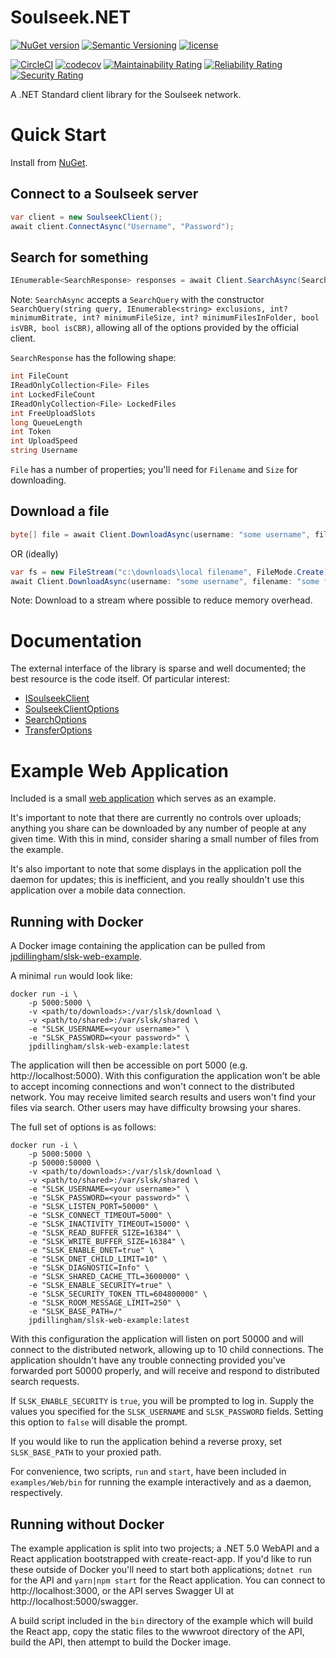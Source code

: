 # Soulseek.NET

[![NuGet version](https://img.shields.io/nuget/v/Soulseek.svg)](https://www.nuget.org/packages/Soulseek/)
[![Semantic Versioning](https://img.shields.io/badge/semver-2.0.0-3D9FE0.svg)](https://semver.org/)
[![license](https://img.shields.io/github/license/jpdillingham/Soulseek.NET.svg)](https://github.com/jpdillingham/Soulseek.NET/blob/master/LICENSE)

[![CircleCI](https://circleci.com/gh/jpdillingham/Soulseek.NET/tree/master.svg?style=shield)](https://circleci.com/gh/jpdillingham/Soulseek.NET/tree/master)
[![codecov](https://codecov.io/gh/jpdillingham/Soulseek.NET/branch/master/graph/badge.svg)](https://codecov.io/gh/jpdillingham/Soulseek.NET)
[![Maintainability Rating](https://sonarcloud.io/api/project_badges/measure?project=jpdillingham_Soulseek.NET&metric=sqale_rating)](https://sonarcloud.io/dashboard?id=jpdillingham_Soulseek.NET)
[![Reliability Rating](https://sonarcloud.io/api/project_badges/measure?project=jpdillingham_Soulseek.NET&metric=reliability_rating)](https://sonarcloud.io/dashboard?id=jpdillingham_Soulseek.NET)
[![Security Rating](https://sonarcloud.io/api/project_badges/measure?project=jpdillingham_Soulseek.NET&metric=security_rating)](https://sonarcloud.io/dashboard?id=jpdillingham_Soulseek.NET)

A .NET Standard client library for the Soulseek network.

# Quick Start

Install from [NuGet](https://www.nuget.org/packages/Soulseek/).

## Connect to a Soulseek server

```c#
var client = new SoulseekClient();
await client.ConnectAsync("Username", "Password");
```

## Search for something

```c#
IEnumerable<SearchResponse> responses = await Client.SearchAsync(SearchQuery.FromText("some search"));
```

Note: `SearchAsync` accepts a `SearchQuery` with the constructor `SearchQuery(string query, IEnumerable<string> exclusions, int? minimumBitrate, int? minimumFileSize, int? minimumFilesInFolder, bool isVBR, bool isCBR)`, allowing all of the options provided by the official client.

`SearchResponse` has the following shape:

```c#
int FileCount
IReadOnlyCollection<File> Files
int LockedFileCount
IReadOnlyCollection<File> LockedFiles
int FreeUploadSlots
long QueueLength
int Token
int UploadSpeed
string Username
```

`File` has a number of properties; you'll need for `Filename` and `Size` for downloading.

## Download a file

```c#
byte[] file = await Client.DownloadAsync(username: "some username", filename: "some fully qualified filename", size: 42);
```

OR (ideally)

```c#
var fs = new FileStream("c:\downloads\local filename", FileMode.Create);
await Client.DownloadAsync(username: "some username", filename: "some fully qualified filename", outputStream: fs, size: 42);
```

Note: Download to a stream where possible to reduce memory overhead.

# Documentation

The external interface of the library is sparse and well documented; the best resource is the code itself.  Of particular interest:

* [ISoulseekClient](https://github.com/jpdillingham/Soulseek.NET/blob/master/src/ISoulseekClient.cs)
* [SoulseekClientOptions](https://github.com/jpdillingham/Soulseek.NET/blob/master/src/Options/SoulseekClientOptions.cs)
* [SearchOptions](https://github.com/jpdillingham/Soulseek.NET/blob/master/src/Options/SearchOptions.cs)
* [TransferOptions](https://github.com/jpdillingham/Soulseek.NET/blob/master/src/Options/TransferOptions.cs)

# Example Web Application

Included is a small [web application](https://github.com/jpdillingham/Soulseek.NET/tree/master/examples/Web) which serves as an example.

It's important to note that there are currently no controls over uploads; anything you share can be downloaded by any number of people at any given time.  With this in mind, consider sharing a small number of files from the example.

It's also important to note that some displays in the application poll the daemon for updates; this is inefficient, and you really shouldn't use this application over a mobile data connection.

## Running with Docker

A Docker image containing the application can be pulled from [jpdillingham/slsk-web-example](https://hub.docker.com/r/jpdillingham/slsk-web-example).

A minimal `run` would look like:

```
docker run -i \
    -p 5000:5000 \
    -v <path/to/downloads>:/var/slsk/download \
    -v <path/to/shared>:/var/slsk/shared \
    -e "SLSK_USERNAME=<your username>" \
    -e "SLSK_PASSWORD=<your password>" \
    jpdillingham/slsk-web-example:latest
```

The application will then be accessible on port 5000 (e.g. http://localhost:5000).  With this configuration the application won't be able to accept incoming connections and won't connect to the distributed network.  You may receive limited search results and users won't find your files via search.  Other users may have difficulty browsing your shares.

The full set of options is as follows:

```
docker run -i \
    -p 5000:5000 \
    -p 50000:50000 \
    -v <path/to/downloads>:/var/slsk/download \
    -v <path/to/shared>:/var/slsk/shared \
    -e "SLSK_USERNAME=<your username>" \
    -e "SLSK_PASSWORD=<your password>" \
    -e "SLSK_LISTEN_PORT=50000" \
    -e "SLSK_CONNECT_TIMEOUT=5000" \
    -e "SLSK_INACTIVITY_TIMEOUT=15000" \
    -e "SLSK_READ_BUFFER_SIZE=16384" \
    -e "SLSK_WRITE_BUFFER_SIZE=16384" \
    -e "SLSK_ENABLE_DNET=true" \
    -e "SLSK_DNET_CHILD_LIMIT=10" \
    -e "SLSK_DIAGNOSTIC=Info" \
    -e "SLSK_SHARED_CACHE_TTL=3600000" \
    -e "SLSK_ENABLE_SECURITY=true" \
    -e "SLSK_SECURITY_TOKEN_TTL=604800000" \
    -e "SLSK_ROOM_MESSAGE_LIMIT=250" \
    -e "SLSK_BASE_PATH=/"
    jpdillingham/slsk-web-example:latest
```

With this configuration the application will listen on port 50000 and will connect to the distributed network, allowing up to 10 child connections.  The application shouldn't have any trouble connecting provided you've forwarded port 50000 properly, and will receive and respond to distributed search requests.

If `SLSK_ENABLE_SECURITY` is `true`, you will be prompted to log in.  Supply the values you specified for the `SLSK_USERNAME` and `SLSK_PASSWORD` fields.  Setting this option to `false` will disable the prompt.

If you would like to run the application behind a reverse proxy, set `SLSK_BASE_PATH` to your proxied path.

For convenience, two scripts, `run` and `start`, have been included in `examples/Web/bin` for running the example interactively and as a daemon, respectively.

## Running without Docker

The example application is split into two projects; a .NET 5.0 WebAPI and a React application bootstrapped with create-react-app.  If you'd like to run these outside of Docker you'll need to start both applications; `dotnet run` for the API and `yarn|npm start` for the React application.  You can connect to http://localhost:3000, or the API serves Swagger UI at http://localhost:5000/swagger.

A build script included in the `bin` directory of the example which will build the React app, copy the static files to the wwwroot directory of the API, build the API, then attempt to build the Docker image.